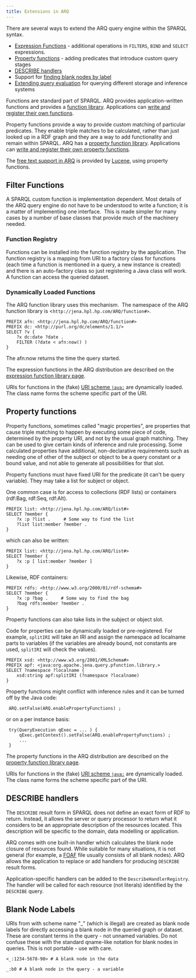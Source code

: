```yaml
---
title: Extensions in ARQ
---
```


There are several ways to extend the ARQ query engine within the
SPARQL syntax.

-   [Expression Functions](#value-functions) - additional operations in
    `FILTERS`, `BIND` and `SELECT` expressions.
-   [Property functions](#property-functions) - adding predicates
    that introduce custom query stages
-   [DESCRIBE handlers](#describe-handlers)
-   Support for
    [finding blank nodes by label](#match-blank-node-labels)
-   [Extending query evaluation](arq-query-eval.html) for querying
    different storage and inference systems

Functions are standard part of SPARQL. ARQ provides
application-written functions and provides a
[function library](library-function.html). Applications can
[write and register their own functions](writing_functions.html).

Property functions provide a way to provide custom matching of
particular predicates. They enable triple matches to be calculated,
rather than just looked up in a RDF graph and they are a way to add
functionality and remain within SPARQL. ARQ has a
[property function library](library-propfunc.html). Applications
can
[write and register their own property functions](writing_propfuncs.html).

The [free text support in ARQ](/documentation/larq/) is provided by
[Lucene](http://lucene.apache.org/java/docs/index.html), using
property functions.

## Filter Functions

A SPARQL custom function is implementation dependent. Most details
of the ARQ query engine do not have to be understood to write a
function; it is a matter of implementing one interface.  This is
made simpler for many cases by a number of base classes that
provide much of the machinery needed.

### Function Registry

Functions can be installed into the function registry by the
application. The function registry is a mapping from URI to a
factory class for functions (each time a function is mentioned in a
query, a new instance is created) and there is an auto-factory
class so just registering a Java class will work. A function can
access the queried dataset.

### Dynamically Loaded Functions

The ARQ function library uses this mechanism.  The namespace of the
ARQ function library is <`http://jena.hpl.hp.com/ARQ/function#>`.

    PREFIX afn: <http://jena.hpl.hp.com/ARQ/function#>
    PREFIX dc: <http://purl.org/dc/elements/1.1/>
    SELECT ?v { 
        ?x dc:date ?date . 
        FILTER (?date < afn:now() )
    }

The afn:now returns the time the query started.

The expression functions in the ARQ distribution are described on the
[expression function library page](library-function.html).

URIs for functions in the (fake)
[URI scheme `java:`](java-uri.html) are dynamically loaded. The
class name forms the scheme specific part of the URI.

## Property functions

Property functions, sometimes called "magic properties", are
properties that cause triple matching to happen by executing some
piece of code, determined by the property URI, and not by the usual
graph matching. They can be used to give certain kinds of inference
and rule processing. Some calculated properties have additional,
non-declarative requirements such as needing one of other of the
subject or object to be a query constant or a bound value, and not
able to generate all possibilities for that slot.

Property functions must have fixed URI for the predicate (it can't
be query variable). They may take a list for subject or object.

One common case is for access to collections (RDF lists) or
containers (rdf:Bag, rdf:Seq, rdf:Alt).

    PREFIX list: <http://jena.hpl.hp.com/ARQ/list#>
    SELECT ?member { 
        ?x :p ?list .     # Some way to find the list 
        ?list list:member ?member .
    }

which can also be written:

    PREFIX list: <http://jena.hpl.hp.com/ARQ/list#>
    SELECT ?member { 
        ?x :p [ list:member ?member ] 
    }

Likewise, RDF containers:

    PREFIX rdfs: <http://www.w3.org/2000/01/rdf-schema#>
    SELECT ?member { 
        ?x :p ?bag .     # Some way to find the bag 
        ?bag rdfs:member ?member .
    }

Property functions can also take lists in the subject or object
slot.

Code for properties can be dynamically loaded or pre-registered.
For example, `splitIRI` will take an IRI and assign the namespace
ad localname parts to variables (if the variables are already
bound, not constants are used, `splitIRI` will check the values).

    PREFIX xsd: <http://www.w3.org/2001/XMLSchema#>
    PREFIX apf: <java:org.apache.jena.query.pfunction.library.>
    SELECT ?namespace ?localname { 
        xsd:string apf:splitIRI (?namespace ?localname) 
    }

Property functions might conflict with inference rules and it can
be turned off by the Java code:

     ARQ.setFalse(ARQ.enablePropertyFunctions) ;

or on a per instance basis:

     try(QueryExecution qExec = ... ) {
         qExec.getContext().setFalse(ARQ.enablePropertyFunctions) ;
         ...
     }

The property functions in the ARQ distribution are described on the
[property function library page](library-propfunc.html).

URIs for functions in the (fake)
[URI scheme `java:`](java-uri.html) are dynamically loaded. The
class name forms the scheme specific part of the URI.

## DESCRIBE handlers

The `DESCRIBE` result form in SPARQL does not define an exact form
of RDF to return. Instead, it allows the server or query processor
to return what it considers to be an appropriate description of the
resources located. This description will be specific to the domain,
data modelling or application.

ARQ comes with one built-in handler which calculates the blank node
closure of resources found. While suitable for many situations, it
is not general (for example, a [FOAF](http://www.foaf-project.org/)
file usually consists of all blank nodes). ARQ allows the
application to replace or add handlers for producing `DESCRIBE`
result forms.

Application-specific handlers can be added to the
`DescribeHandlerRegistry`. The handler will be called for each
resource (not literals) identified by the `DESCRIBE` query.

## Blank Node Labels

URIs from with scheme name "\_" (which is illegal) are created as
blank node labels for directly accessing a blank node in the
queried graph or dataset. These are constant terms in the query -
not unnamed variables. Do not confuse these with the standard
qname-like notation for blank nodes in queries. This is not
portable - use with care.

    <_:1234-5678-90> # A blank node in the data

    _:b0 # A blank node in the query - a variable
